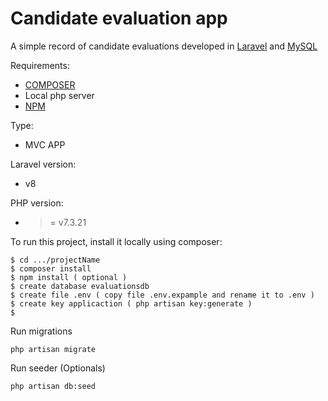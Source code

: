 # Candidate evaluation app

A simple record of candidate evaluations developed in  [Laravel](https://laravel.com/docs/8.x/eloquent) and [MySQL](https://www.mysql.com/)

Requirements: 
* [COMPOSER](https://getcomposer.org/)
* Local php server
* [NPM](https://www.npmjs.com/)

Type: 
* MVC APP

Laravel version:
* v8

PHP version:
* >= v7.3.21 

To run this project, install it locally using composer:

```
$ cd .../projectName
$ composer install
$ npm install ( optional )
$ create database evaluationsdb
$ create file .env ( copy file .env.expample and rename it to .env )
$ create key applicaction ( php artisan key:generate )
$
```

Run migrations
```
php artisan migrate
```

Run seeder (Optionals)
```
php artisan db:seed
```
